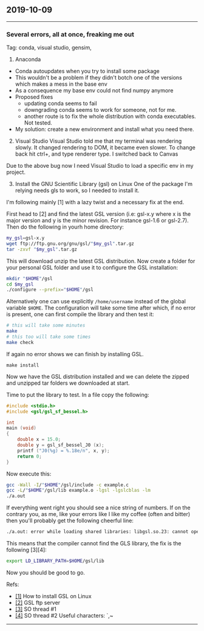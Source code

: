 ## 2019-10-09
---
### Several errors, all at once, freaking me out
Tag: conda, visual studio, gensim, 

1. Anaconda
- Conda autoupdates when you try to install some package
- This wouldn't be a problem if they didn't botch one of the versions which makes a mess in the base env
- As a consequence my base env could not find numpy anymore
- Proposed fixes
	- updating conda seems to fail
	- downgrading conda seems to work for someone, not for me. 
	- another route is to fix the whole distribution with conda executables. Not tested. 	
- My solution: create a new environment and install what you need there. 

2. Visual Studio
Visual Studio told me that my terminal was rendering slowly. It changed rendering to DOM, it became even slower. To change back hit ctrl+, and type renderer type. I switched back to Canvas

Due to the above bug now I need Visual Studio to load a specific env in my project. 

3. Install the GNU Scientific Library (gsl) on Linux 
One of the package I'm relying needs gls to work, so I needed to install it.

I'm following mainly [1] with a lazy twist and a necessary fix at the end.

First head to [2] and find the latest GSL version (i.e: gsl-x.y where x is the major version and y is the minor revision. For instance gsl-1.6 or gsl-2.7). Then do the following in yourh home directory:
```bash
my_gsl=gsl-x.y
wget ftp://ftp.gnu.org/gnu/gsl/"$my_gsl".tar.gz
tar -zxvf "$my_gsl".tar.gz
```
This will download unzip the latest GSL distribution. Now create a folder for your personal GSL folder and use it to configure the GSL installation:
```bash
mkdir "$HOME"/gsl
cd $my_gsl
./configure --prefix="$HOME"/gsl
```
Alternatively one can use explicitly `/home/username` instead of the global variable `$HOME`. The configuration will take some time after which, if no error is present, one can first compile the library and then test it:
```bash
# this will take some minutes
make 
# this too will take some times
make check
```
If again no error shows we can finish by installing GSL.
```
make install
```
Now we have the GSL distribution installed and we can delete the zipped and unzipped tar folders we downloaded at start. 

Time to put the library to test. In a file copy the following:
```c
#include <stdio.h>
#include <gsl/gsl_sf_bessel.h>

int
main (void)
{
    double x = 15.0;
    double y = gsl_sf_bessel_J0 (x);
    printf ("J0(%g) = %.18e/n", x, y);
    return 0;
}
```
Now execute this:
```bash
gcc -Wall -I/"$HOME"/gsl/include -c example.c
gcc -L/"$HOME"/gsl/lib example.o -lgsl -lgslcblas -lm
./a.out
```
If everything went right you should see a nice string of numbers. If on the contrary you, as me, like your errors like I like my coffee (often and bitter) then you'll probably get the following cheerful line:
```bash
./a.out: error while loading shared libraries: libgsl.so.23: cannot open shared object file: No such file or directory
```
This means that the compiler cannot find the GLS library, the fix is the following [3][4]:
```bash
export LD_LIBRARY_PATH=$HOME/gsl/lib
```
Now you should be good to go. 


Refs:
- [[1]](https://coral.ise.lehigh.edu/jild13/2016/07/11/hello/) How to install GSL on Linux
- [[2]](http://ftpmirror.gnu.org/gsl/) GSL ftp server
- [[3]](https://stackoverflow.com/a/21173918/6332373) SO thread #1
- [[4]](https://stackoverflow.com/a/46108876/6332373) SO thread #2
Useful characters: `,~

---
